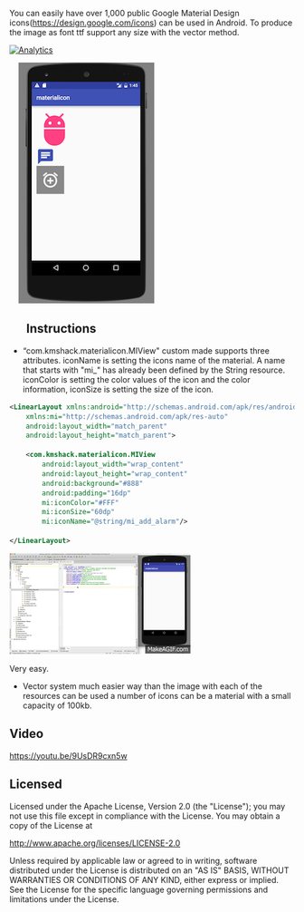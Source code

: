 You can easily have over 1,000 public Google Material Design icons(https://design.google.com/icons) can be used in Android.
To produce the image as font ttf support any size with the vector method.

[![Analytics](https://ga-beacon.appspot.com/UA-51734472-4/Android-MaterialIconView/readme)](https://github.com/kmshack/Android-MaterialIconView)

 
 
![screens](screen.png)

  
  
Instructions
-----------

* “com.kmshack.materialicon.MIView" custom made supports three attributes. iconName is setting the icons name of the material. A name that starts with "mi_" has already been defined by the String resource.
iconColor is setting the color values of the icon and the color information, iconSize is setting the size of the icon.


```xml
<LinearLayout xmlns:android="http://schemas.android.com/apk/res/android"
    xmlns:mi="http://schemas.android.com/apk/res-auto"
    android:layout_width="match_parent"
    android:layout_height="match_parent">
    
    <com.kmshack.materialicon.MIView
        android:layout_width="wrap_content"
        android:layout_height="wrap_content"
        android:background="#888"
        android:padding="16dp"
        mi:iconColor="#FFF"
        mi:iconSize="60dp"
        mi:iconName="@string/mi_add_alarm"/>

</LinearLayout>

```


![screens](Android_MaterialIconView.gif)


Very easy.



* Vector system much easier way than the image with each of the resources can be used a number of icons can be a material with a small capacity of 100kb.

  


Video
-----------
https://youtu.be/9UsDR9cxn5w




Licensed
-----------

Licensed under the Apache License, Version 2.0 (the "License");
you may not use this file except in compliance with the License.
You may obtain a copy of the License at

   http://www.apache.org/licenses/LICENSE-2.0

Unless required by applicable law or agreed to in writing, software
distributed under the License is distributed on an "AS IS" BASIS,
WITHOUT WARRANTIES OR CONDITIONS OF ANY KIND, either express or implied.
See the License for the specific language governing permissions and
limitations under the License.



  

